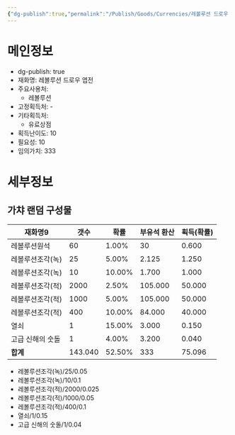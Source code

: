 ```yaml
---
{"dg-publish":true,"permalink":"/Publish/Goods/Currencies/레볼루션 드로우 엽전/"}
---
```



<span><span><h1 data-heading="메인정보" dir="auto">메인정보</h1></span></span><p><ul class="dataview dataview-ul dataview-result-object-ul"><li class="dataview dataview-li dataview-result-object-li">dg-publish: <span>true</span></li><li class="dataview dataview-li dataview-result-object-li">재화명: <span>레볼루션 드로우 엽전</span></li><li class="dataview dataview-li dataview-result-object-li">주요사용처: <ul class="dataview dataview-ul dataview-result-list-ul"><li class="dataview-result-list-li"><span>레볼루션</span></li></ul></li><li class="dataview dataview-li dataview-result-object-li">고정획득처: <span>-</span></li><li class="dataview dataview-li dataview-result-object-li">기타획득처: <ul class="dataview dataview-ul dataview-result-list-ul"><li class="dataview-result-list-li"><span>유료상점</span></li></ul></li><li class="dataview dataview-li dataview-result-object-li">획득난이도: <span>10</span></li><li class="dataview dataview-li dataview-result-object-li">필요성: <span>10</span></li><li class="dataview dataview-li dataview-result-object-li">임의가치: <span>333</span></li></ul></p><span><span><h1 data-heading="세부정보" dir="auto">세부정보</h1></span></span>


## 가챠 랜덤 구성물
<div><table class="dataview table-view-table"><thead class="table-view-thead"><tr class="table-view-tr-header"><th class="table-view-th"><span>재화명</span><span class="dataview small-text">9</span></th><th class="table-view-th"><span>갯수</span></th><th class="table-view-th"><span>확률</span></th><th class="table-view-th"><span>부유석 환산</span></th><th class="table-view-th"><span>획득(확률)</span></th></tr></thead><tbody class="table-view-tbody"><tr><td><span>레볼루션원석</span></td><td>60</td><td><span>1.00%</span></td><td>30</td><td><span>0.600</span></td></tr><tr><td><span>레볼루션조각(녹)</span></td><td><span>25</span></td><td><span>5.00%</span></td><td><span>2.125</span></td><td><span>1.250</span></td></tr><tr><td><span>레볼루션조각(녹)</span></td><td><span>10</span></td><td><span>10.00%</span></td><td><span>1.700</span></td><td><span>1.000</span></td></tr><tr><td><span>레볼루션조각(적)</span></td><td><span>2000</span></td><td><span>2.50%</span></td><td><span>105.000</span></td><td><span>50.000</span></td></tr><tr><td><span>레볼루션조각(적)</span></td><td><span>1000</span></td><td><span>5.00%</span></td><td><span>105.000</span></td><td><span>50.000</span></td></tr><tr><td><span>레볼루션조각(적)</span></td><td><span>400</span></td><td><span>10.00%</span></td><td><span>84.000</span></td><td><span>40.000</span></td></tr><tr><td><span>열쇠</span></td><td><span>1</span></td><td><span>15.00%</span></td><td><span>3.000</span></td><td><span>0.150</span></td></tr><tr><td><span>고급 신해의 숫돌</span></td><td><span>1</span></td><td><span>4.00%</span></td><td><span>3.200</span></td><td><span>0.040</span></td></tr><tr><td><span><strong>합계</strong></span></td><td><span>143.040</span></td><td><span>52.50%</span></td><td>333</td><td><span>75.096</span></td></tr></tbody></table></div>

- 레볼루션조각(녹)/25/0.05
- 레볼루션조각(녹)/10/0.1
- 레볼루션조각(적)/2000/0.025
- 레볼루션조각(적)/1000/0.05
- 레볼루션조각(적)/400/0.1
- 열쇠/1/0.15
- 고급 신해의 숫돌/1/0.04